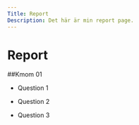 ```yaml
---
Title: Report
Description: Det här är min report page.
---
```


Report
==========================

##Kmom 01

* Question 1

* Question 2

* Question 3
